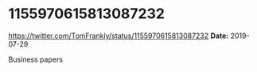# 1155970615813087232
https://twitter.com/TomFrankly/status/1155970615813087232
**Date:** 2019-07-29

Business papers
